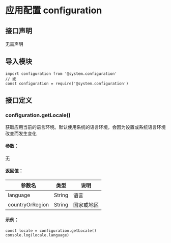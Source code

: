 # 应用配置 configuration

## 接口声明
无需声明

## 导入模块
```
import configuration from '@system.configuration' 
// 或 
const configuration = require('@system.configuration')
```

## 接口定义
### configuration.getLocale()
获取应用当前的语言环境。默认使用系统的语言环境，会因为设置或系统语言环境改变而发生变化
#### 参数：
无
#### 返回值：
参数名 | 类型 | 说明  
---|---|---  
language | String | 语言  
countryOrRegion | String | 国家或地区  
#### 示例：
```
const locale = configuration.getLocale()
console.log(locale.language)
